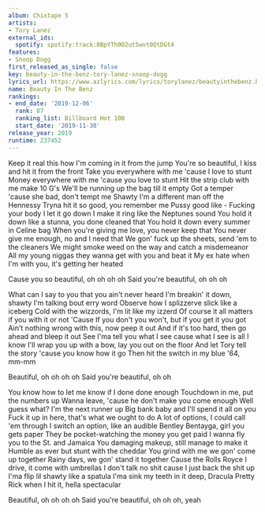 ```yaml
---
album: Chixtape 5
artists:
- Tory Lanez
external_ids:
  spotify: spotify:track:0BpYTh0O2ut5wvt0QtDGt4
features:
- Snoop Dogg
first_released_as_single: false
key: beauty-in-the-benz-tory-lanez-snoop-dogg
lyrics_url: https://www.azlyrics.com/lyrics/torylanez/beautyinthebenz.html
name: Beauty In The Benz
rankings:
- end_date: '2019-12-06'
  rank: 87
  ranking_list: Billboard Hot 100
  start_date: '2019-11-30'
release_year: 2019
runtime: 237452
---
```

Keep it real this how I'm coming in it from the jump
You're so beautiful, I kiss and hit it from the front
Take you everywhere with me 'cause I love to stunt
Money everywhere with me 'cause you love to stunt
Hit the strip club with me make 10 G's
We'll be running up the bag till it empty
Got a temper 'cause she bad, don't tempt me
Shawty I'm a different man off the Hennessy
Tryna hit it so good, you remember me
Pussy good like -
Fucking your body I let it go down
I make it ring like the Neptunes sound
You hold it down like a stunna, you done cleaned that
You hold it down every summer in Celine bag
When you're giving me love, you never keep that
You never give me enough, no and I need that
We gon' fuck up the sheets, send 'em to the cleaners
We might smoke weed on the way and catch a misdemeanor
All my young niggas they wanna get with you and beat it
My ex hate when I'm with you, it's getting her heated

Cause you so beautiful, oh oh oh oh
Said you're beautiful, oh oh oh


What can I say to you that you ain't never heard
I'm breakin' it down, shawty I'm talking bout erry word
Observe how I splizzerve slick like a iceberg
Cold with the wizzords, I'm lit like my izzerd
Of course it all matters if you with it or not
'Cause If you don't you won't, but if you get it you got
Ain't nothing wrong with this, now peep it out
And if it's too hard, then go ahead and bleep it out
See I'ma tell you what I see cause what I see is all I know
I'll wrap you up with a bow, lay you out on the floor
And let Tory tell the story 'cause you know how it go
Then hit the switch in my blue '64, mm-mm


Beautiful, oh oh oh oh
Said you're beautiful, oh oh

You know how to let me know if I done done enough
Touchdown in me, put the numbers up
Wanna leave, 'cause he don't make you come enough
Well guess what? I'm the next runner up
Big bank baby and I'll spend it all on you
Fuck it up in here, that's what we ought to do
A lot of options, I could call 'em through
I switch an option, like an audible
Bentley Bentayga, girl you gets paper
They be pocket-watching the money you get paid
I wanna fly you to the St. and Jamaica
You damaging makeup, still manage to make it
Humble as ever but stunt with the cheddar
You grind with me we gon' come up together
Rainy days, we gon' stand it together
Cause the Rolls Royce I drive, it come with umbrellas
I don't talk no shit cause I just back the shit up
I'ma flip lil shawty like a spatula
I'ma sink my teeth in it deep, Dracula
Pretty Rick when I hit it, hella spectacular

Beautiful, oh oh oh oh
Said you're beautiful, oh oh oh, yeah
